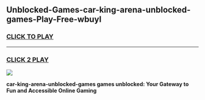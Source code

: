 
## Unblocked-Games-car-king-arena-unblocked-games-Play-Free-wbuyl
<h3>
<a href="https://premium76.site?title=car-king-arena-unblocked-games&ref=10A">CLICK TO PLAY</a></h3>
<hr>

<h3>
<a href="https://premium76.site?title=car-king-arena-unblocked-games&ref=10A">CLICK 2 PLAY</a>
  
</h3>

<a href="https://premium76.site?title=car-king-arena-unblocked-games&ref=10A"><img src="https://clearcache.store/games.png"></a>


**car-king-arena-unblocked-games games unblocked: Your Gateway to Fun and Accessible Online Gaming**
